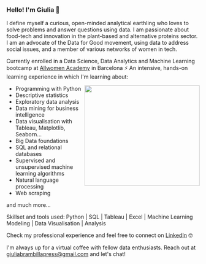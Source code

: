 ### Hello! I'm Giulia 🚀


I define myself a curious, open-minded analytical earthling who loves to solve problems and answer questions using data. I am passionate about food-tech and innovation in the plant-based and alternative proteins sector. I am an advocate of the Data for Good movement, using data to address social issues, and a member of various networks of women in tech.

Currently enrolled in a Data Science, Data Analytics and Machine Learning bootcamp at [Allwomen Academy](https://www.allwomen.tech/) in Barcelona ⚡️ An intensive, hands-on learning experience in which I'm learning about:

<img align="right" src="https://media.giphy.com/media/heIX5HfWgEYlW/giphy.gif" width="300" height="262" />

- Programming with Python
- Descriptive statistics
- Exploratory data analysis
- Data mining for business intelligence
- Data visualisation with Tableau, Matplotlib, Seaborn...
- Big Data foundations
- SQL and relational databases
- Supervised and unsupervised machine learning algorithms
- Natural language processing
- Web scraping

and much more...


Skillset and tools used:   Python | SQL | Tableau | Excel | Machine Learning Modeling | Data Visualisation | Analysis        

Check my professional experience and feel free to connect on [LinkedIn](https://www.linkedin.com/in/giuliabrambilla/) 🤓

I'm always up for a virtual coffee with fellow data enthusiasts. Reach out at giuliabrambillapress@gmail.com and let's chat!
